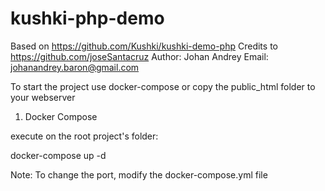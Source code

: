 # kushki-php-demo

Based on https://github.com/Kushki/kushki-demo-php
Credits to https://github.com/joseSantacruz
Author: Johan Andrey
Email: johanandrey.baron@gmail.com

To start the project use docker-compose or copy the public_html folder to your webserver

1. Docker Compose

execute on the root project's folder:

docker-compose up -d 

Note: To change the port, modify the docker-compose.yml file

